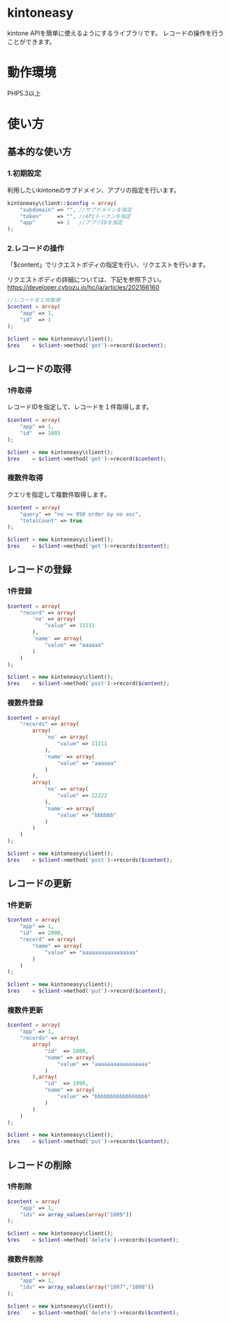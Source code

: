 # kintoneasy
kintone APIを簡単に使えるようにするライブラリです。
レコードの操作を行うことができます。

# 動作環境

PHP5.3以上

# 使い方

## 基本的な使い方

### 1.初期設定

利用したいkintoneのサブドメイン、アプリの指定を行います。

```php
kintoneasy\client::$config = array(
    "subdomain" => "", //サブドメインを指定
    "token"     => "", //APIトークンを指定
    "app"       => 1   //アプリIDを指定
);
```

### 2.レコードの操作

「$content」でリクエストボディの指定を行い、リクエストを行います。

リクエストボディの詳細については、下記を参照下さい。
https://developer.cybozu.io/hc/ja/articles/202166160

```php
//レコードを１件取得
$content = array(
    "app" => 1,
    "id"  => 1
);

$client = new kintoneasy\client();
$res    = $client->method('get')->record($content);
```

## レコードの取得

### 1件取得

レコードIDを指定して、レコードを１件取得します。

```php
$content = array(
    "app" => 1,
    "id"  => 1003
);

$client = new kintoneasy\client();
$res    = $client->method('get')->record($content);
```

### 複数件取得

クエリを指定して複数件取得します。

```php
$content = array(
    "query" => "no >= 950 order by no asc",
    "totalCount" => true
);

$client = new kintoneasy\client();
$res    = $client->method('get')->records($content);
```

## レコードの登録

### 1件登録

```php
$content = array(
    "record" => array(
        'no' => array(
            "value" => 11111
        ),
        'name' => array(
            "value" => "aaaaaa"
        )
    )
);

$client = new kintoneasy\client();
$res    = $client->method('post')->record($content);
```

### 複数件登録

```php
$content = array(
    "records" => array(
        array(
            'no' => array(
                "value" => 11111
            ),
            'name' => array(
                "value" => "aaaaaa"
            )
        ),
        array(
            'no' => array(
                "value" => 22222
            ),
            'name' => array(
                "value" => "bbbbbb"
            )
        )
    )
);

$client = new kintoneasy\client();
$res    = $client->method('post')->records($content);
```

## レコードの更新

### 1件更新

```php
$content = array(
    "app" => 1,
    "id"  => 2000,
    "record" => array(
        "name" => array(
            "value" => "aaaaaaaaaaaaaaaaa"
        )
    )
);

$client = new kintoneasy\client();
$res    = $client->method('put')->record($content);
```

### 複数件更新

```php
$content = array(
    "app" => 1,
    "records" => array(
        array(
            "id"  => 2000,
            "name" => array(
                "value" => "aaaaaaaaaaaaaaaaa"
            )
        ),array(
            "id"  => 1999,
            "name" => array(
                "value" => "bbbbbbbbbbbbbbbbb"
            )
        )
    )
);

$client = new kintoneasy\client();
$res    = $client->method('put')->records($content);
```
## レコードの削除

### 1件削除

```php
$content = array(
    "app" => 1,
    "ids" => array_values(array("1009"))
);

$client = new kintoneasy\client();
$res    = $client->method('delete')->records($content);
```

### 複数件削除

```php
$content = array(
    "app" => 1,
    "ids" => array_values(array("1007","1008"))
);

$client = new kintoneasy\client();
$res    = $client->method('delete')->records($content);
```
